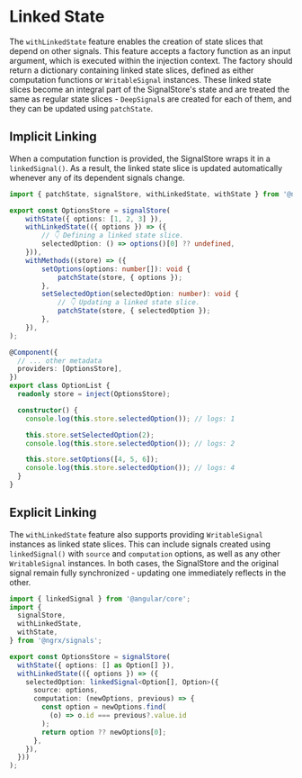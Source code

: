# Linked State

The `withLinkedState` feature enables the creation of state slices that depend on other signals.
This feature accepts a factory function as an input argument, which is executed within the injection context.
The factory should return a dictionary containing linked state slices, defined as either computation functions or `WritableSignal` instances.
These linked state slices become an integral part of the SignalStore's state and are treated the same as regular state slices - `DeepSignal`s are created for each of them, and they can be updated using `patchState`.

## Implicit Linking

When a computation function is provided, the SignalStore wraps it in a `linkedSignal()`.
As a result, the linked state slice is updated automatically whenever any of its dependent signals change.

<ngrx-code-tabs>
<ngrx-code-example header="options-store.ts">

```ts
import { patchState, signalStore, withLinkedState, withState } from '@ngrx/signals';

export const OptionsStore = signalStore(
    withState({ options: [1, 2, 3] }),
    withLinkedState(({ options }) => ({
        // 👇 Defining a linked state slice.
        selectedOption: () => options()[0] ?? undefined,
    })),
    withMethods((store) => ({
        setOptions(options: number[]): void {
            patchState(store, { options });
        },
        setSelectedOption(selectedOption: number): void {
            // 👇 Updating a linked state slice.
            patchState(store, { selectedOption });
        },
    }),
);
```

</ngrx-code-example>

<ngrx-code-example header="option-list.ts">

```ts
@Component({
  // ... other metadata
  providers: [OptionsStore],
})
export class OptionList {
  readonly store = inject(OptionsStore);

  constructor() {
    console.log(this.store.selectedOption()); // logs: 1

    this.store.setSelectedOption(2);
    console.log(this.store.selectedOption()); // logs: 2

    this.store.setOptions([4, 5, 6]);
    console.log(this.store.selectedOption()); // logs: 4
  }
}
```

</ngrx-code-example>
</ngrx-code-tabs>

## Explicit Linking

The `withLinkedState` feature also supports providing `WritableSignal` instances as linked state slices.
This can include signals created using `linkedSignal()` with `source` and `computation` options, as well as any other `WritableSignal` instances.
In both cases, the SignalStore and the original signal remain fully synchronized - updating one immediately reflects in the other.

<ngrx-code-example header="options-store.ts">

```ts
import { linkedSignal } from '@angular/core';
import {
  signalStore,
  withLinkedState,
  withState,
} from '@ngrx/signals';

export const OptionsStore = signalStore(
  withState({ options: [] as Option[] }),
  withLinkedState(({ options }) => ({
    selectedOption: linkedSignal<Option[], Option>({
      source: options,
      computation: (newOptions, previous) => {
        const option = newOptions.find(
          (o) => o.id === previous?.value.id
        );
        return option ?? newOptions[0];
      },
    }),
  }))
);
```

</ngrx-code-example>
